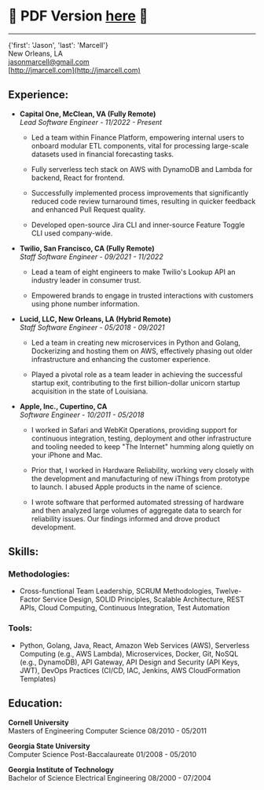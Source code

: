 # 🚨 PDF Version [here](https://github.com/jasmarc/Resume/blob/master/Marcell,%20Jason%20-%20Resume.pdf?raw=true) 🚨

----------

{'first': 'Jason', 'last': 'Marcell'}  
New Orleans, LA  
[jasonmarcell@gmail.com](mailto:jasonmarcell@gmail.com)  
[http://jmarcell.com](http://jmarcell.com)  

Experience:
-----------


- **Capital One, McClean, VA (Fully Remote)**  
*Lead Software Engineer - 11/2022 - Present*  
  
    - Led a team within Finance Platform, empowering internal users to onboard modular ETL components, vital for processing large-scale datasets used in financial forecasting tasks.
  
    - Fully serverless tech stack on AWS with DynamoDB and Lambda for backend, React for frontend.
  
    - Successfully implemented process improvements that significantly reduced code review turnaround times, resulting in quicker feedback and enhanced Pull Request quality.
  
    - Developed open-source Jira CLI and inner-source Feature Toggle CLI used company-wide.
  

- **Twilio, San Francisco, CA (Fully Remote)**  
*Staff Software Engineer - 09/2021 - 11/2022*  
  
    - Lead a team of eight engineers to make Twilio's Lookup API an industry leader in consumer trust.
  
    - Empowered brands to engage in trusted interactions with customers using phone number information.
  

- **Lucid, LLC, New Orleans, LA (Hybrid Remote)**  
*Staff Software Engineer - 05/2018 - 09/2021*  
  
    - Led a team in creating new microservices in Python and Golang, Dockerizing and hosting them on AWS, effectively phasing out older infrastructure and enhancing the customer experience.
  
    - Played a pivotal role as a team leader in achieving the successful startup exit, contributing to the first billion-dollar unicorn startup acquisition in the state of Louisiana.
  

- **Apple, Inc., Cupertino, CA**  
*Software Engineer - 10/2011 - 05/2018*  
  
    - I worked in Safari and WebKit Operations, providing support for continuous integration, testing, deployment and other infrastructure and tooling needed to keep "The Internet" humming along quietly on your iPhone and Mac.
  
    - Prior that, I worked in Hardware Reliability, working very closely with the development and manufacturing of new iThings from prototype to launch. I abused Apple products in the name of science.
  
    - I wrote software that performed automated stressing of hardware and then analyzed large volumes of aggregate data to search for reliability issues. Our findings informed and drove product development.
  



Skills:
-----------

### Methodologies:
  * Cross-functional Team Leadership, SCRUM Methodologies, Twelve-Factor Service Design, SOLID Principles, Scalable Architecture, REST APIs, Cloud Computing, Continuous Integration, Test Automation
  
### Tools:
  * Python, Golang, Java, React, Amazon Web Services (AWS), Serverless Computing (e.g., AWS Lambda), Microservices, Docker, Git, NoSQL (e.g., DynamoDB), API Gateway, API Design and Security (API Keys, JWT), DevOps Practices (CI/CD, IAC, Jenkins, AWS CloudFormation Templates)

Education:
----------


**Cornell University**  
Masters of Engineering Computer Science 08/2010 - 05/2011

**Georgia State University**  
Computer Science Post-Baccalaureate 01/2008 - 05/2010

**Georgia Institute of Technology**  
Bachelor of Science Electrical Engineering 08/2000 - 07/2004
